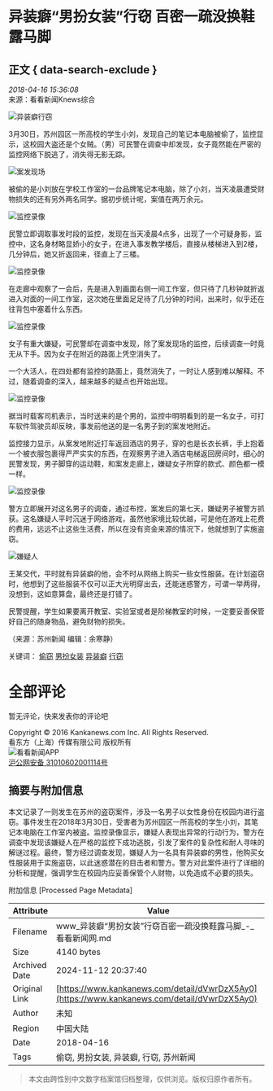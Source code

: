 # 异装癖“男扮女装”行窃 百密一疏没换鞋露马脚

## 正文 { data-search-exclude }


_2018-04-16 15:36:08_  
来源：看看新闻Knews综合

![异装癖行窃](https://p.statickksmg.com/image/2017/05/22/ded7ee9551e460d16304e7fd26793330.png)

3月30日，苏州园区一所高校的学生小刘，发现自己的笔记本电脑被偷了，监控显示，这校园大盗还是个女贼。（男）可民警在调查中却发现，女子竟然能在严密的监控网络下脱逃了，消失得无影无踪。

![案发现场](https://p.statickksmg.com/image/2018/04/16/c8df65d3fde05ce6f0001439d04e6386.png)

被偷的是小刘放在学校工作室的一台品牌笔记本电脑，除了小刘，当天凌晨遭受财物损失的还有另外两名同学。据初步统计呢，案值在两万余元。

![监控录像](https://p.statickksmg.com/image/2018/04/16/54d4e5801c33df85de1b3ea3c01d7479.png)

民警立即调取事发时段的监控，发现在当天凌晨4点多，出现了一个可疑身影，监控中，这名身材略显娇小的女子，在进入事发教学楼后，直接从楼梯进入到2楼，几分钟后，她又折返回来，径直上了三楼。

![监控录像](https://p.statickksmg.com/image/2018/04/16/77b5825f2c85945cd725f0a6a8e62a3e.png)

在走廊中观察了一会后，先是进入到画面右侧一间工作室，但只待了几秒钟就折返进入对面的一间工作室，这次她在里面足足待了几分钟的时间，出来时，似乎还在往背包中塞着什么东西。

![监控录像](https://p.statickksmg.com/image/2018/04/16/7529216237271e61e401a3e25ebdfef4.png)

女子有重大嫌疑，可民警却在调查中发现，除了案发现场的监控，后续调查一时竟无从下手。因为女子在附近的路面上凭空消失了。

一个大活人，在四处都有监控的路面上，竟然消失了，一时让人感到难以解释。不过，随着调查的深入，越来越多的疑点也开始出现。

![监控录像](https://p.statickksmg.com/image/2018/04/16/342b90c5b2f5e7bfe3ef79feeb7158d4.png)

据当时载客司机表示，当时送来的是个男的，监控中明明看到的是一名女子，可打车软件驾驶员却反映，事发前他送的是一名男子到的案发地附近。

监控接力显示，从案发地附近打车返回酒店的男子，穿的也是长衣长裤，手上抱着一个被衣服包裹得严严实实的东西，在观察男子进入酒店电梯返回房间时，细心的民警发现，男子脚穿的运动鞋，和案发走廊上，嫌疑女子所穿的款式、颜色都一模一样。

![监控录像](https://p.statickksmg.com/image/2018/04/16/23077390db3246143913e3d1b8d611e4.png)

警方立即展开对这名男子的调查，通过布控，案发后的第七天，嫌疑男子被警方抓获。这名嫌疑人平时沉迷于网络游戏，虽然他家境比较优越，可是他在游戏上花费的费用，远远不止这些生活费，所以在没有资金来源的情况下，他就想到了实施盗窃。

![嫌疑人](https://p.statickksmg.com/image/2018/04/16/64691e0a6df45d68a1be5b4d75d31784.png)

王某交代，平时就有异装癖的他，会不时从网络上购买一些女性服装。在计划盗窃时，他想到了这些服装不仅可以正大光明穿出去，还能迷惑警方，可谓一举两得，没想到，这如意算盘，最终还是打错了。

民警提醒，学生如果要离开教室、实验室或者是阶梯教室的时候，一定要妥善保管好自己的随身物品，避免财物的损失。

（来源：苏州新闻 编辑：余寒静）

关键词： [偷窃](https://kankanhao/417my5rQ9Jg) [男扮女装](https://kankanhao/417my5rQ9Jg) [异装癖](https://kankanhao/417my5rQ9Jg) [行窃](https://kankanhao/417my5rQ9Jg)

# 全部评论

暂无评论，快来发表你的评论吧

Copyright © 2016 Kankanews.com Inc. All Rights Reserved.  
看东方（上海）传媒有限公司 版权所有  
![看看新闻APP](https://skin.kankanews.com/kknews/img/img_app_code.png)  
[沪公网安备 31010602001114号](https://www.beian.gov.cn/portal/registerSystemInfo?recordcode=31010602001114)

## 摘要与附加信息

<!-- tcd_abstract -->
本文记录了一则发生在苏州的盗窃案件，涉及一名男子以女性身份在校园内进行盗窃。事件发生在2018年3月30日，受害者为苏州园区一所高校的学生小刘，其笔记本电脑在工作室内被盗。监控录像显示，嫌疑人表现出异常的行动行为，警方在调查中发现该嫌疑人在严格的监控下成功逃脱，引发了案件的复杂性和耐人寻味的解谜过程。最终，警方经过调查发现，嫌疑人为一名具有异装癖的男性，他购买女性服装用于实施盗窃，以此迷惑潜在的目击者和警方。警方对此案件进行了详细的分析和提醒，强调学生在校园内应妥善保管个人财物，以免造成不必要的损失。
<!-- tcd_abstract_end -->

附加信息 [Processed Page Metadata]

| Attribute       | Value                                  |
|-----------------|----------------------------------------|
| Filename        | www_异装癖“男扮女装”行窃百密一疏没换鞋露马脚_-_看看新闻网.md                             |
| Size            | 4140 bytes                           |
| Archived Date   | 2024-11-12 20:37:40                             |
| Original Link   | [https://www.kankanews.com/detail/dVwrDzX5Ay0](https://www.kankanews.com/detail/dVwrDzX5Ay0)                       |
| Author          | 未知                               |
| Region          | 中国大陆                               |
| Date            | 2018-04-16                                 |
| Tags            | 偷窃, 男扮女装, 异装癖, 行窃, 苏州新闻                                 |
>
> 本文由跨性别中文数字档案馆归档整理，仅供浏览。版权归原作者所有。
>